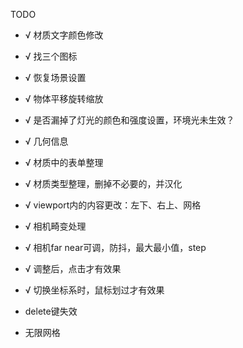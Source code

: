 TODO
- √ 材质文字颜色修改
- √ 找三个图标
- √ 恢复场景设置
- √ 物体平移旋转缩放
- √ 是否漏掉了灯光的颜色和强度设置，环境光未生效？
- √ 几何信息

- √ 材质中的表单整理
- √ 材质类型整理，删掉不必要的，并汉化
- √ viewport内的内容更改：左下、右上、网格
- √ 相机畸变处理
- √ 相机far near可调，防抖，最大最小值，step
- √ 调整后，点击才有效果
- √ 切换坐标系时，鼠标划过才有效果
- delete键失效
- 无限网格